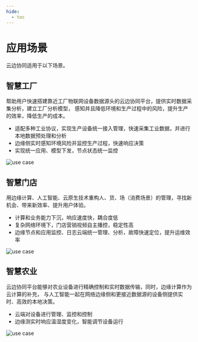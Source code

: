 ```yaml
---
hide:
  - toc
---
```


# 应用场景

云边协同适用于以下场景。

## 智慧工厂

帮助用户快速搭建靠近工厂物联网设备数据源头的云边协同平台，提供实时数据采集分析，建立工厂分析模型，
感知并且降低环境和生产过程中的风险，提升生产的效率，降低生产的成本。

- 适配多种工业协议，实现生产设备统一接入管理，快速采集工业数据，并进行本地数据预处理和分析
- 边缘侧实时感知环境风险并监控生产过程，快速响应决策
- 实现统一应用、模型下发，节点状态统一监控

![use case](https://docs.daocloud.io/daocloud-docs-images/docs/zh/docs/kant/images/use-case01.png)

## 智慧门店

用边缘计算、人工智能、云原生技术重构人、货、场（消费场景）的管理，寻找新机会、带来新效率、提升用户体验。

- 计算和业务能力下沉，响应速度快，耦合度低
- 复杂网络环境下，门店营销视频自主播控，稳定性高
- 边缘节点和应用监控、日志云端统一管理、分析，故障快速定位，提升运维效率

![use case](https://docs.daocloud.io/daocloud-docs-images/docs/zh/docs/kant/images/use-case02.png)

## 智慧农业

云边协同平台能够对农业设备进行精确控制和实时数据传输，同时，边缘计算作为云计算的补充，
与人工智能一起在网络边缘侧和更接近数据源的设备侧提供实时、高效的本地决策。

- 云端对设备进行管理、监控和控制
- 边缘测实时响应温湿度变化，智能调节设备运行

![use case](https://docs.daocloud.io/daocloud-docs-images/docs/zh/docs/kant/images/use-case03.png)
